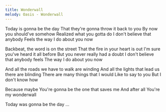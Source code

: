 ```yaml
---
title: Wonderwall
melody: Oasis - Wonderwall
---
```

Today is gonna be the day
That they're gonna throw it back to you
By now you should've somehow
Realized what you gotta do
I don't believe that anybody
Feels the way I do about you now

Backbeat, the word is on the street
That the fire in your heart is out
I'm sure you've heard it all before
But you never really had a doubt
I don't believe that anybody feels
The way I do about you now

And all the roads we have to walk are winding
And all the lights that lead us there are blinding
There are many things that I would
Like to say to you
But I don't know how

Because maybe
You're gonna be the one that saves me
And after all
You're my wonderwall

Today was gonna be the day ...
